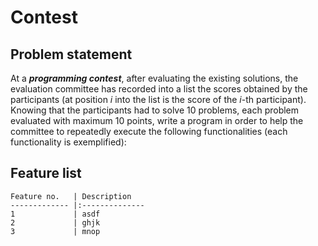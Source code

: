 # Contest

## Problem statement
At a ***programming contest***, after evaluating the existing solutions, the evaluation committee has
recorded into a list the scores obtained by the participants (at position *i* into the list is the score of the
*i*-th participant). Knowing that the participants had to solve 10 problems, each problem evaluated
with maximum 10 points, write a program in order to help the committee to repeatedly execute the
following functionalities (each functionality is exemplified):

## Feature list


    Feature no.   | Description
    ------------- |:--------------
    1             | asdf
    2             | ghjk
    3             | mnop



